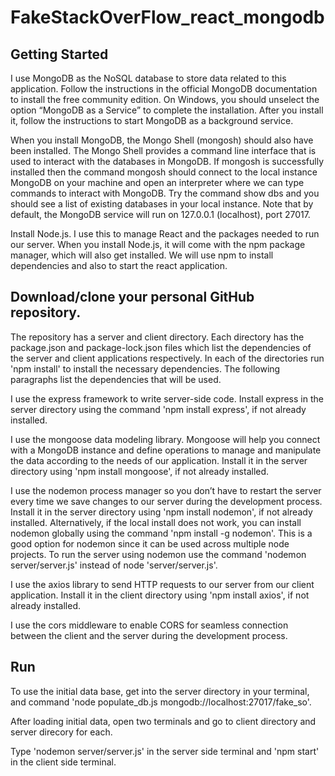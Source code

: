 # FakeStackOverFlow_react_mongodb

## Getting Started
I use MongoDB as the NoSQL database to store data related to this application. Follow
the instructions in the official MongoDB documentation to install the free community edition.
On Windows, you should unselect the option “MongoDB as a Service” to complete the
installation. After you install it, follow the instructions to start MongoDB as a background
service.

When you install MongoDB, the Mongo Shell (mongosh) should also have been installed.
The Mongo Shell provides a command line interface that is used to interact with the databases in MongoDB. 
If mongosh is successfully installed then the command mongosh should connect to the local instance MongoDB on your machine 
and open an interpreter where we can type commands to interact with MongoDB. Try the command
show dbs and you should see a list of existing databases in your local instance. Note that by
default, the MongoDB service will run on 127.0.0.1 (localhost), port 27017.

Install Node.js. I use this to manage React and the packages needed to run our server.
When you install Node.js, it will come with the npm package manager, which will also get
installed. We will use npm to install dependencies and also to start the react application.

## Download/clone your personal GitHub repository.
The repository has a server and client directory. 
Each directory has the package.json and package-lock.json files which list
the dependencies of the server and client applications respectively. 
In each of the directories run 'npm install' to install the necessary dependencies. 
The following paragraphs list the dependencies that will be used.

I use the express framework to write server-side code. Install express in the server
directory using the command 'npm install express', if not already installed. 

I use the mongoose data modeling library. Mongoose will help you connect with a
MongoDB instance and define operations to manage and manipulate the data according to the
needs of our application. Install it in the server directory using 'npm install mongoose', if
not already installed.

I use the nodemon process manager so you don’t have to restart the server every time we
save changes to our server during the development process. Install it in the server directory using
'npm install nodemon', if not already installed. Alternatively, if the local install does not
work, you can install nodemon globally using the command 'npm install -g nodemon'.
This is a good option for nodemon since it can be used across multiple node projects. To run the
server using nodemon use the command 'nodemon server/server.js' instead of
node 'server/server.js'.

I use the axios library to send HTTP requests to our server from our client application.
Install it in the client directory using 'npm install axios', if not already installed.

I use the cors middleware to enable CORS for seamless connection between the client
and the server during the development process.

## Run
To use the initial data base, get into the server directory in your terminal, and command 'node populate_db.js mongodb://localhost:27017/fake_so'.

After loading initial data, open two terminals and go to client directory and server direcory for each.

Type 'nodemon server/server.js' in the server side terminal and 'npm start' in the client side terminal.
